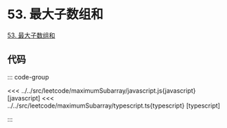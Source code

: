 # 53. 最大子数组和

[53. 最大子数组和](https://leetcode.cn/problems/maximum-subarray/description/)

## 代码

::: code-group

<<< ../../src/leetcode/maximumSubarray/javascript.js{javascript} [javascript]
<<< ../../src/leetcode/maximumSubarray/typescript.ts{typescript} [typescript]

:::
